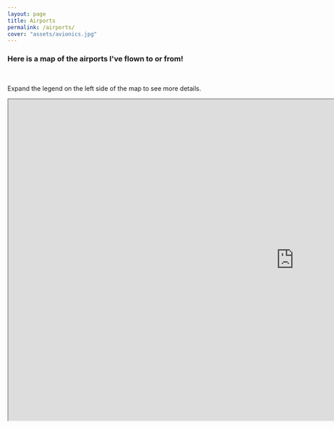 ```yaml
---
layout: page
title: Airports
permalink: /airports/
cover: "assets/avionics.jpg"
---
```


<h3> Here is a map of the airports I've flown to or from! </h3>

<br/>

<p> Expand the legend on the left side of the map to see more details. </p>

<iframe src="https://www.google.com/maps/d/u/0/embed?mid=1Ppfeymy4rkIW5DIK1ZrvWV2sjqeCwLLO" width="1280" height="720"></iframe>
